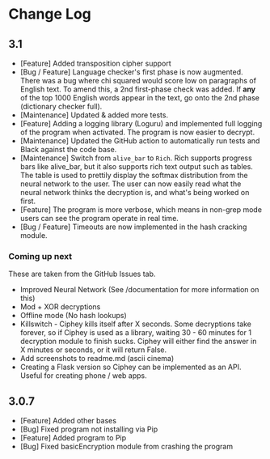 # Change Log
## 3.1
* [Feature] Added transposition cipher support
* [Bug / Feature] Language checker's first phase is now augmented. There was a bug where chi
squared would score low on paragraphs of English text. To amend this, a 2nd
first-phase check was added. If __any__ of the top 1000 English words appear
in the text, go onto the 2nd phase (dictionary checker full).
* [Maintenance] Updated & added more tests.
* [Feature] Adding a logging library (Loguru) and implemented full logging of the
program when activated. The program is now easier to decrypt.
* [Maintenance] Updated the GitHub action to automatically run tests and Black against the
code base.
* [Maintenance] Switch from `alive_bar` to ``Rich``. Rich supports progress bars like alive_bar,
but it also supports rich text output such as tables. The table is used to
prettily display the softmax distribution from the neural network to the user.
The user can now easily read what the neural network thinks the decryption is,
and what's being worked on first.
* [Feature] The program is more verbose, which means in non-grep mode users can see the
program operate in real time.
* [Bug / Feature] Timeouts are now implemented in the hash cracking module.
### Coming up next
These are taken from the GitHub Issues tab.
* Improved Neural Network (See /documentation for more information on this)
* Mod + XOR decryptions
* Offline mode (No hash lookups)
* Killswitch - Ciphey kills itself after X seconds. Some decryptions take forever, so if Ciphey is used as a library, waiting 30 - 60 minutes for 1 decryption module to finish sucks. Ciphey will either find the answer in X minutes or seconds, or it will return False.
* Add screenshots to readme.md (ascii cinema)
* Creating a Flask version so Ciphey can be implemented as an API. Useful for creating phone / web apps.

## 3.0.7
* [Feature] Added other bases
* [Bug] Fixed program not installing via Pip
* [Feature] Added program to Pip
* [Bug] Fixed basicEncryption module from crashing the program
